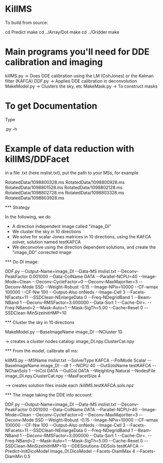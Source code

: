 


# KillMS

To build from source:

cd Predict
make
cd ../Array/Dot
make
cd ../Gridder
make

# Main programs you'll need for DDE calibration and imaging

killMS.py -> Does DDE calibration using the LM (CohJones) or the Kalman filter (KAFCA)
DDF.py -> Applies DDE calibration in deconvolution
MakeModel.py -> Clusters the sky, etc
MakeMask.py -> To construct masks

# To get Documentation

Type

<Program>.py -h




# Example of data reduction with killMS/DDFacet

in a file .txt (here mslist.txt), put the path to your MSs, for example

RotatedData/1098800328.ms
RotatedData/1098800928.ms
RotatedData/1098801528.ms
RotatedData/1098802128.ms
RotatedData/1098802728.ms
RotatedData/1098803328.ms
RotatedData/1098803928.ms

*** Strategy

In the following, we do
- A direction independent image called "image_DI"
- We cluster the sky in 10 directions
- We solve for scalar Jones matrices in 10 directions, using the KAFCA solver, solution named testKAFCA
- We deconvolve using the direction dependent solutions, and create the "image_DD" corrected image

*** Do DI image:

DDF.py --Output-Name=image_DI --Data-MS mslist.txt --Deconv-PeakFactor 0.001000 --Data-ColName DATA --Parallel-NCPU=40 --Image-Mode=Clean --Deconv-CycleFactor=0 --Deconv-MaxMajorIter=3 --Deconv-Mode SSD --Weight-Robust -0.15 --Image-NPix=10000 --CF-wmax 100000 --CF-Nw 100 --Output-Also onNeds --Image-Cell 3 --Facets-NFacets=11 --SSDClean-NEnlargeData 0 --Freq-NDegridBand 1 --Beam-NBand 1 --Deconv-RMSFactor=3.000000 --Data-Sort 1 --Cache-Dir=. --Freq-NBand=2 --Mask-Auto=1 --Mask-SigTh=5.00 --Cache-Reset 0 --SSDClean-MinSizeInitHMP=10

*** Cluster the sky in 10 directions

MakeModel.py --BaseImageName image_DI --NCluster 10

-> creates a cluster nodes catalog: image_DI.npy.ClusterCat.npy 

*** From the model, calibrate all ms:

killMS.py --MSName mslist.txt --SolverType KAFCA --PolMode Scalar --BaseImageName image_DI --dt 1 --NCPU 40 --OutSolsName testKAFCA --NChanSols 1 --InCol DATA --OutCol DATA --Weighting Natural --NodesFile image_DI.npy.ClusterCat.npy --MaxFacetSize 4

--> creates solution files inside each <MS>/killMS.testKAFCA.sols.npz

*** The image taking the DDE into account:

DDF.py --Output-Name=image_DI --Data-MS mslist.txt --Deconv-PeakFactor 0.001000 --Data-ColName DATA --Parallel-NCPU=40 --Image-Mode=Clean --Deconv-CycleFactor=0 --Deconv-MaxMajorIter=3 --Deconv-Mode SSD --Weight-Robust -0.15 --Image-NPix=10000 --CF-wmax 100000 --CF-Nw 100 --Output-Also onNeds --Image-Cell 3 --Facets-NFacets=11 --SSDClean-NEnlargeData 0 --Freq-NDegridBand 1 --Beam-NBand 1 --Deconv-RMSFactor=3.000000 --Data-Sort 1 --Cache-Dir=. --Freq-NBand=2 --Mask-Auto=1 --Mask-SigTh=5.00 --Cache-Reset 0 --SSDClean-MinSizeInitHMP=10 --DDESolutions-DDSols testKAFCA --Predict-InitDicoModel image_DI.DicoModel --Facets-DiamMax 4 --Facets-DiamMin 0.5
